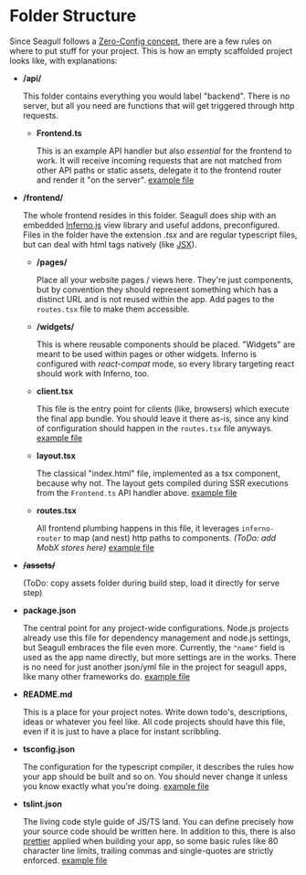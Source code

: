 # Folder Structure

Since Seagull follows a [Zero-Config concept](/seagull/concepts/zero_config),
there are a few rules on where to put stuff for your project. This is how an
empty scaffolded project looks like, with explanations:

- **/api/**

  This folder contains everything you would label "backend". There is no server,
  but all you need are functions that will get triggered through http requests.

  - **Frontend.ts**

    This is an example API handler but also *essential* for the frontend to work.
    It will receive incoming requests that are not matched from other API paths
    or static assets, delegate it to the frontend router and render it "on the
    server".
    [example file](https://github.com/seagull-js/seagull-cli/blob/master/templates/app/api/Frontend.ts)

- **/frontend/**

  The whole frontend resides in this folder. Seagull does ship with an embedded
  [Inferno.js](https://infernojs.org) view library and useful addons,
  preconfigured. Files in the folder have the extension *.tsx* and are regular
  typescript files, but can deal with html tags natively (like [JSX](https://facebook.github.io/react/docs/introducing-jsx.html)).

  - **/pages/**

    Place all your website pages / views here. They're just components, but by
    convention they should represent something which has a distinct URL and is
    not reused within the app. Add pages to the `routes.tsx` file to make them
    accessible.

  - **/widgets/**

    This is where reusable components should be placed. "Widgets" are meant to
    be used within pages or other widgets. Inferno is configured with
    *react-compat* mode, so every library targeting react should work with
    Inferno, too.

  - **client.tsx**

    This file is the entry point for clients (like, browsers) which execute the
    final app bundle. You should leave it there as-is, since any kind of
    configuration should happen in the `routes.tsx` file anyways.
    [example file](https://github.com/seagull-js/seagull-cli/blob/master/templates/app/frontend/client.tsx)

  - **layout.tsx**

    The classical "index.html" file, implemented as a tsx component, because why
    not. The layout gets compiled during SSR executions from the `Frontend.ts`
    API handler above.
    [example file](https://github.com/seagull-js/seagull-cli/blob/master/templates/app/frontend/layout.tsx)

  - **routes.tsx**

    All frontend plumbing happens in this file, it leverages `inferno-router` to
    map (and nest) http paths to components. *(ToDo: add MobX stores here)*
    [example file](https://github.com/seagull-js/seagull-cli/blob/master/templates/app/frontend/routes.tsx)

- **~~/assets/~~**

  (ToDo: copy assets folder during build step, load it directly for serve step)

- **package.json**

  The central point for any project-wide configurations. Node.js projects
  already use this file for dependency management and node.js settings, but
  Seagull embraces the file even more. Currently, the `"name"` field is used
  as the app name directly, but more settings are in the works. There is no need
  for just another json/yml file in the project for seagull apps, like many
  other frameworks do.
  [example file](https://github.com/seagull-js/seagull-cli/blob/master/templates/app/package.json)

- **README.md**

  This is a place for your project notes. Write down todo's, descriptions, ideas
  or whatever you feel like. All code projects should have this file, even if it
  is just to have a place for instant scribbling.

- **tsconfig.json**

  The configuration for the typescript compiler, it describes the rules how your
  app should be built and so on. You should never change it unless you know
  exactly what you're doing.
  [example file](https://github.com/seagull-js/seagull-cli/blob/master/templates/app/tsconfig.json)

- **tslint.json**

  The living code style guide of JS/TS land. You can define precisely how your
  source code should be written here. In addition to this, there is also
  [prettier](https://prettier.io) applied when building your app, so some basic
  rules like 80 character line limits, trailing commas and single-quotes are
  strictly enforced.
  [example file](https://github.com/seagull-js/seagull-cli/blob/master/templates/app/tslint.json)